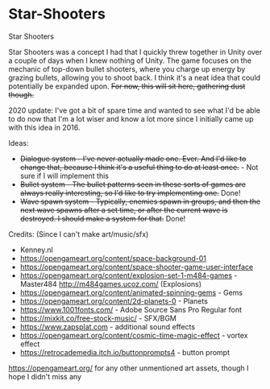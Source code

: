 # Star-Shooters
Star Shooters

Star Shooters was a concept I had that I quickly threw together in Unity over a couple of days when I knew nothing of Unity. The game focuses on the mechanic of top-down bullet shooters, where you charge up energy by grazing bullets, allowing you to shoot back. I think it's a neat idea that could potentially be expanded upon. ~~For now, this will sit here, gathering dust though.~~

2020 update:
I've got a bit of spare time and wanted to see what I'd be able to do now that I'm a lot wiser and know a lot more since I initially came up with this idea in 2016.

Ideas:
* ~~Dialogue system - I've never actually made one. Ever. And I'd like to change that, because I think it's a useful thing to do at least once.~~ - Not sure if I will implement this
* ~~Bullet system - The bullet patterns seen in these sorts of games are always really interesting, so I'd like to try implementing one.~~ Done!
* ~~Wave spawn system - Typically, enemies spawn in groups, and then the next wave spawns after a set time, or after the current wave is destroyed. I should make a system for that.~~ Done!


Credits: (Since I can't make art/music/sfx)
* Kenney.nl
* https://opengameart.org/content/space-background-01
* https://opengameart.org/content/space-shooter-game-user-interface
* https://opengameart.org/content/explosion-set-1-m484-games - Master484 http://m484games.ucoz.com/ (Explosions)
* https://opengameart.org/content/animated-spinning-gems - Gems
* https://opengameart.org/content/2d-planets-0 - Planets
* https://www.1001fonts.com/ - Adobe Source Sans Pro Regular font
* https://mixkit.co/free-stock-music/ - SFX/BGM
* https://www.zapsplat.com - additional sound effects 
* https://opengameart.org/content/cosmic-time-magic-effect - vortex effect
* https://retrocademedia.itch.io/buttonprompts4 - button prompt


https://opengameart.org/ for any other unmentioned art assets, though I hope I didn't miss any